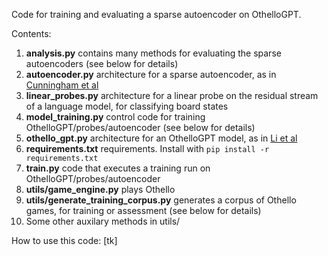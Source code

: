 Code for training and evaluating a sparse autoencoder on OthelloGPT.

Contents:
1. **analysis.py** contains many methods for evaluating the sparse autoencoders (see below for details)
2. **autoencoder.py** architecture for a sparse autoencoder, as in [Cunningham et al]([url](https://arxiv.org/abs/2309.08600)https://arxiv.org/abs/2309.08600)
3. **linear_probes.py** architecture for a linear probe on the residual stream of a language model, for classifying board states
4. **model_training.py** control code for training OthelloGPT/probes/autoencoder (see below for details)
5. **othello_gpt.py** architecture for an OthelloGPT model, as in [Li et al]([url](https://arxiv.org/abs/2210.13382)https://arxiv.org/abs/2210.13382)
6. **requirements.txt** requirements. Install with ```pip install -r requirements.txt```
7. **train.py** code that executes a training run on OthelloGPT/probes/autoencoder
8. **utils/game_engine.py** plays Othello
9. **utils/generate_training_corpus.py** generates a corpus of Othello games, for training or assessment (see below for details)
10. Some other auxilary methods in utils/

How to use this code:
[tk]
